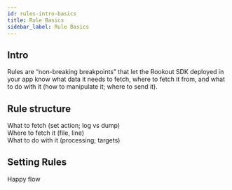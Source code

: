 ```yaml
---
id: rules-intro-basics
title: Rule Basics
sidebar_label: Rule Basics
---
```


## Intro

Rules are “non-breaking breakpoints” that let the Rookout SDK deployed in your app know what data it needs to fetch, where to fetch it from, and what to do with it (how to manipulate it; where to send it).

## Rule structure

What to fetch (set action; log vs dump)  
Where to fetch it (file, line)  
What to do with it (processing; targets)  

## Setting Rules

Happy flow